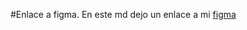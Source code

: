 #Enlace a figma.
En este md dejo un enlace a mi [figma](https://www.figma.com/file/g9H69fmMtZ9PmAxv33sbky/Portfolio-1er-trimestre?node-id=1%3A7&t=ihL5JLYNGb9LXWej-1)